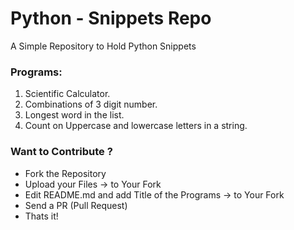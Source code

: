 # Python - Snippets Repo

A Simple Repository to Hold Python Snippets

### Programs:

 1. Scientific Calculator.
 2. Combinations of 3 digit number.
 3. Longest word in the list.
 4. Count on Uppercase and lowercase letters in a string.
### Want to Contribute ?

- Fork the Repository
- Upload your Files -> to Your Fork
- Edit README.md and add Title of the Programs -> to Your Fork
- Send a PR (Pull Request)
- Thats it!
